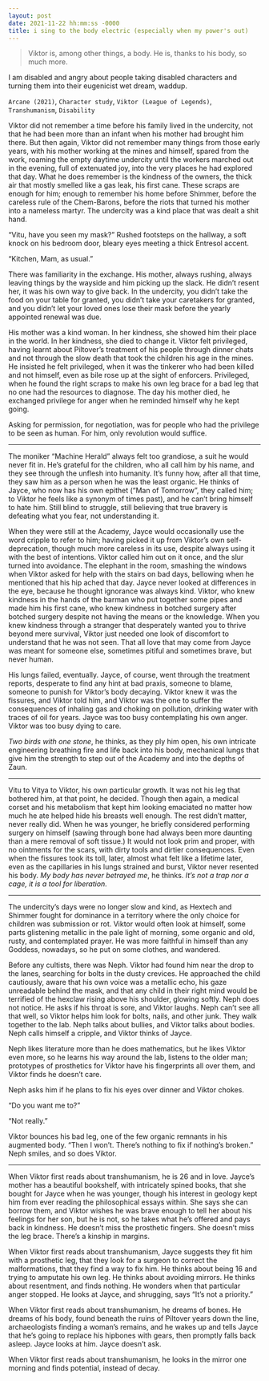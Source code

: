 ```yaml
---
layout: post
date: 2021-11-22 hh:mm:ss -0000
title: i sing to the body electric (especially when my power's out)
---
```


> Viktor is, among other things, a body. He is, thanks to his body, so much more.

I am disabled and angry about people taking disabled characters and turning them into their eugenicist wet dream, waddup.

`Arcane (2021)`, `Character study`, `Viktor (League of Legends)`, `Transhumanism`, `Disability`


Viktor did not remember a time before his family lived in the undercity, not that he had been more than an infant when his mother had brought him there. But then again, Viktor did not remember many things from those early years, with his mother working at the mines and himself, spared from the work, roaming the empty daytime undercity until the workers marched out in the evening, full of extenuated joy, into the very places he had explored that day. What he does remember is the kindness of the owners, the thick air that mostly smelled like a gas leak, his first cane. These scraps are enough for him; enough to remember his home before Shimmer, before the careless rule of the Chem-Barons, before the riots that turned his mother into a nameless martyr. The undercity was a kind place that was dealt a shit hand.

“Vitu, have you seen my mask?” Rushed footsteps on the hallway, a soft knock on his bedroom door, bleary eyes meeting a thick Entresol accent.

“Kitchen, Mam, as usual.”

There was familiarity in the exchange. His mother, always rushing, always leaving things by the wayside and him picking up the slack. He didn’t resent her, it was his own way to give back. In the undercity, you didn’t take the food on your table for granted, you didn’t take your caretakers for granted, and you didn’t let your loved ones lose their mask before the yearly appointed renewal was due.

His mother was a kind woman. In her kindness, she showed him their place in the world. In her kindness, she died to change it. Viktor felt privileged, having learnt about Piltover’s treatment of his people through dinner chats and not through the slow death that took the children his age in the mines. He insisted he felt privileged, when it was the tinkerer who had been killed and not himself, even as bile rose up at the sight of enforcers. Privileged, when he found the right scraps to make his own leg brace for a bad leg that no one had the resources to diagnose. The day his mother died, he exchanged privilege for anger when he reminded himself why he kept going.

Asking for permission, for negotiation, was for people who had the privilege to be seen as human. For him, only revolution would suffice.

---

The moniker “Machine Herald” always felt too grandiose, a suit he would never fit in. He’s grateful for the children, who all call him by his name, and they see through the unflesh into humanity. It’s funny how, after all that time, they saw him as a person when he was the least organic. He thinks of Jayce, who now has his own epithet (“Man of Tomorrow”, they called him; to Viktor he feels like a synonym of times past), and he can’t bring himself to hate him. Still blind to struggle, still believing that true bravery is defeating what you fear, not understanding it.

When they were still at the Academy, Jayce would occasionally use the word cripple to refer to him; having picked it up from Viktor’s own self-deprecation, though much more careless in its use, despite always using it with the best of intentions. Viktor called him out on it once, and the slur turned into avoidance. The elephant in the room, smashing the windows when Viktor asked for help with the stairs on bad days, bellowing when he mentioned that his hip ached that day. Jayce never looked at differences in the eye, because he thought ignorance was always kind. Viktor, who knew kindness in the hands of the barman who put together some pipes and made him his first cane, who knew kindness in botched surgery after botched surgery despite not having the means or the knowledge. When you knew kindness through a stranger that desperately wanted you to thrive beyond mere survival, Viktor just needed one look of discomfort to understand that he was not seen. That all love that may come from Jayce was meant for someone else, sometimes pitiful and sometimes brave, but never human.

His lungs failed, eventually. Jayce, of course, went through the treatment reports, desperate to find any hint at bad praxis, someone to blame, someone to punish for Viktor’s body decaying. Viktor knew it was the fissures, and Viktor told him, and Viktor was the one to suffer the consequences of inhaling gas and choking on pollution, drinking water with traces of oil for years. Jayce was too busy contemplating his own anger. Viktor was too busy dying to care.

_Two birds with one stone_, he thinks, as they ply him open, his own intricate engineering breathing fire and life back into his body, mechanical lungs that give him the strength to step out of the Academy and into the depths of Zaun.

---

Vitu to Vitya to Viktor, his own particular growth. It was not his leg that bothered him, at that point, he decided. Though then again, a medical corset and his metabolism that kept him looking emaciated no matter how much he ate helped hide his breasts well enough. The rest didn’t matter, never really did. When he was younger, he briefly considered performing surgery on himself (sawing through bone had always been more daunting than a mere removal of soft tissue.) It would not look prim and proper, with no ointments for the scars, with dirty tools and dirtier consequences. Even when the fissures took its toll, later, almost what felt like a lifetime later, even as the capillaries in his lungs strained and burst, Viktor never resented his body. _My body has never betrayed me_, he thinks. _It’s not a trap nor a cage, it is a tool for liberation._

---

The undercity’s days were no longer slow and kind, as Hextech and Shimmer fought for dominance in a territory where the only choice for children was submission or rot. Viktor would often look at himself, some parts glistening metallic in the pale light of morning, some organic and old, rusty, and contemplated prayer. He was more faithful in himself than any Goddess, nowadays, so he put on some clothes, and wandered.

Before any cultists, there was Neph. Viktor had found him near the drop to the lanes, searching for bolts in the dusty crevices. He approached the child cautiously, aware that his own voice was a metallic echo, his gaze unreadable behind the mask, and that any child in their right mind would be terrified of the hexclaw rising above his shoulder, glowing softly. Neph does not notice. He asks if his throat is sore, and Viktor laughs. Neph can’t see all that well, so Viktor helps him look for bolts, nails, and other junk. They walk together to the lab. Neph talks about bullies, and Viktor talks about bodies. Neph calls himself a cripple, and Viktor thinks of Jayce.

Neph likes literature more than he does mathematics, but he likes Viktor even more, so he learns his way around the lab, listens to the older man; prototypes of prosthetics for Viktor have his fingerprints all over them, and Viktor finds he doesn’t care.

Neph asks him if he plans to fix his eyes over dinner and Viktor chokes.

“Do you want me to?”

“Not really.”

Viktor bounces his bad leg, one of the few organic remnants in his augmented body. “Then I won’t. There’s nothing to fix if nothing’s broken.” Neph smiles, and so does Viktor.

---

When Viktor first reads about transhumanism, he is 26 and in love. Jayce’s mother has a beautiful bookshelf, with intricately spined books, that she bought for Jayce when he was younger, though his interest in geology kept him from ever reading the philosophical essays within. She says she can borrow them, and Viktor wishes he was brave enough to tell her about his feelings for her son, but he is not, so he takes what he’s offered and pays back in kindness. He doesn’t miss the prosthetic fingers. She doesn’t miss the leg brace. There’s a kinship in margins.

When Viktor first reads about transhumanism, Jayce suggests they fit him with a prosthetic leg, that they look for a surgeon to correct the malformations, that they find a way to fix him. He thinks about being 16 and trying to amputate his own leg. He thinks about avoiding mirrors. He thinks about resentment, and finds nothing. He wonders when that particular anger stopped. He looks at Jayce, and shrugging, says “It’s not a priority.”

When Viktor first reads about transhumanism, he dreams of bones. He dreams of his body, found beneath the ruins of Piltover years down the line, archaeologists finding a woman’s remains, and he wakes up and tells Jayce that he’s going to replace his hipbones with gears, then promptly falls back asleep. Jayce looks at him. Jayce doesn’t ask.

When Viktor first reads about transhumanism, he looks in the mirror one morning and finds potential, instead of decay.